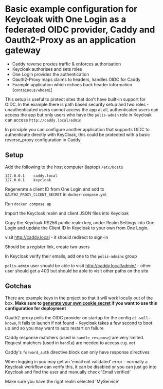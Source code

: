# Basic example configuration for Keycloak with One Login as a federated OIDC provider, Caddy and Oauth2-Proxy as an application gateway

- Caddy reverse proxies traffic & enforces authorisation
- Keycloak authorises and sets roles
- One Login provides the authentication
- Oauth2-Proxy maps claims to headers, handles OIDC for Caddy
- Example application which echoes back header information (`containous/whoami`)

This setup is useful to protect sites that don't have built-in support for OIDC. In the example there is path based security setup and two roles - unauthenticated users cannot access the app at all, authenticated users can access the app but only users who have the `polis-admin` role in Keycloak can access `http://caddy.local/admin`

In principle you can configure another application that supports OIDC to authenticate directly with KeyCloak, this could be protected with a basic reverse_proxy configuration in Caddy.

## Setup

Add the following to the host computer (laptop) `/etc/hosts`

```
127.0.0.1    caddy.local
127.0.0.1    keycloak
```

Regenerate a client ID from One Login and add to `OAUTH2_PROXY_CLIENT_SECRET` in `docker-compose.yml`

Run `docker compose up`

Import the Keycloak realm and client JSON files into Keycloak

Copy the Keycloak RS256 public realm key, under Realm Settings into One Login and update the Client ID in Keycloak to your own from One Login.

visit http://caddy.local - it should redirect to sign-in

Should be a register link, create two users

In Keycloak verify their emails, add one to the `polis-admins` group

`polis-admin` user should be able to visit http://caddy.local/admin/ - other user should get a 403 but should be able to visit other paths on the site

## Gotchas

There are example keys in the project so that it will work locally out of the box. **Make sure to [generate your own cookie secret](https://oauth2-proxy.github.io/oauth2-proxy/configuration/overview/#generating-a-cookie-secret) if you want to use this configuration for deployment**

Oauth2-proxy polls the OIDC provider on startup for the config at `.well-known`, it fails to launch if not found - Keycloak takes a few second to boot up and so you may want to auto restart on failure

Caddy response matchers (used in `handle_response`) are very limited. Request matchers (used in `handle`) are needed to access e.g. `not`

Caddy's  `forward_auth` directive block can only have response directives

When logging in you may get an 'email not validated' error - normally a Keycloak workflow can verify this, it can be disabled or you can just go into Keycloak and find the user and manually check 'Email verified'

Make sure you have the right realm selected 'MyService'
